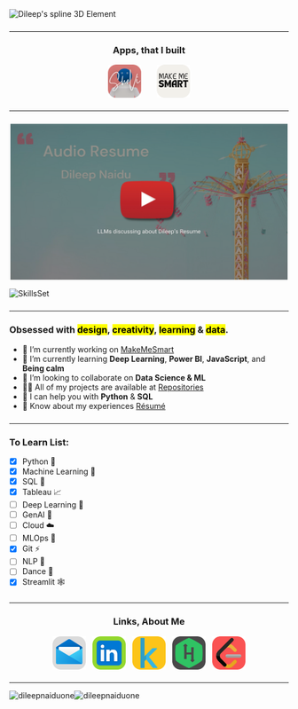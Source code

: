 <img src="https://readme-typing-svg.herokuapp.com?font=Indie+Flower&size=50&duration=3000&pause=1000&color=F23D3D&width=1000&height=100&lines=Namaste+🙏+This+is+Dileep+Sai+Naidu+Patcha." alt="Dileep's spline 3D Element"/>

###
---
<h3 align="center">Apps, that I built</h3>
<p align="center">
  <a href="https://dn-shovi.streamlit.app/" target="_blank" ><img align="center" src="https://github.com/dileepNaiduOne/ShoVi-summarize_the_video/blob/main/logo.png" alt="Shovi" height="60" width="60" /></a>&nbsp;&nbsp;&nbsp;&nbsp;&nbsp;&nbsp;
  <a href="https://make-me-smart.vercel.app/" target="_blank"><img align="center" src="https://github.com/dileepNaiduOne/MakeMeSmart/blob/main/logo.png" alt="MakeMeSmart" height="60" width="60" /></a>
</p>

###
---
<h3 align="center">
<a href="https://youtu.be/z5eFdFSEmxA?si=fYgi6Vepvi8jX0uF" target="_blank" ><img align="center" src="https://github.com/dileepNaiduOne/icons/blob/main/Screenshot%202024-11-12%20172034.png" alt="Thumbnail" height="281" width="500" /></a>
</h3>

![SkillsSet](https://github.com/user-attachments/assets/2110b58c-8ef7-450d-bc3b-0a13b245c42f)

###
---

### Obsessed with <mark>design</mark>, <mark>creativity</mark>, <mark>learning</mark> & <mark>data</mark>.

<ul>
  <li>🔭 I’m currently working on <a href="https://github.com/dileepNaiduOne/MakeMeSmart"> MakeMeSmart </a></li>
  <li>🌱 I’m currently learning <strong>Deep Learning</strong>, <strong>Power BI</strong>,  <strong>JavaScript</strong>, and <strong>Being calm</strong></li>
  <li>👯 I’m looking to collaborate on <strong>Data Science & ML</strong></li>
  <li>👨‍💻 All of my projects are available at <a href="https://github.com/dileepNaiduOne?tab=repositories"> Repositories </a></li>
  <li>💬 I can help you with <strong>Python</strong> & <strong>SQL</strong></li>
  <li>📄 Know about my experiences <a href="https://drive.google.com/file/d/1ho5zgRe-ApYnaegkzqwJWxD4XeTUqnCv/view?usp=drive_link"> Résumé </a></li>
</ul>

###
---

<!-- Emojies shortcut codes : https://gist.github.com/rxaviers/7360908 -->


<h3 align="left">To Learn List:</h3>

- [x] Python :snake:
- [x] Machine Learning :bicyclist:
- [x] SQL :scroll:
- [x] Tableau :chart_with_upwards_trend:
- [ ] Deep Learning :horse_racing:
- [ ] GenAI :moyai:
- [ ] Cloud ☁️
- [ ] MLOps 🤖
- [x] Git ⚡
- [ ] NLP 🗽
- [ ] Dance 🕺
- [x] Streamlit 🕸️

###
---

<h3 align="center">Links, About Me</h3>
<p align="center">
  <a href="mailto:dile2107@gmail.com?subject=Dileep%20Naidu%2C%20I%20saw%20your%20profile%20on%20Github..." target="blank"><img align="center" src="https://github.com/dileepNaiduOne/icons/blob/main/maile.png" alt="dileepnaidu" height="60" width="60" /></a>&nbsp&nbsp;
  <a href="https://linkedin.com/in/dileepnaidu" target="blank"><img align="center" src="https://github.com/dileepNaiduOne/icons/blob/main/linkedin.png" alt="linkedin" height="60" width="60" /></a>&nbsp&nbsp;
  <a href="https://kaggle.com/dileeppatchaone" target="blank"><img align="center" src="https://github.com/dileepNaiduOne/icons/blob/main/kaagle.png" alt="kaggle" height="60" width="60" /></a>&nbsp&nbsp;
  <a href="https://www.hackerrank.com/dileepnaidu" target="blank"><img align="center" src="https://github.com/dileepNaiduOne/icons/blob/main/hr.png" alt="hackerrank" height="60" width="60" /></a>&nbsp&nbsp;
  <a href="https://www.leetcode.com/dileepnaiduone" target="blank"><img align="center" src="https://github.com/dileepNaiduOne/icons/blob/main/leetcode.png" alt="leetcode" height="60" width="60" /></a>
</p>


###
---




<p><img align="left" src="https://github-readme-stats.vercel.app/api/top-langs?username=dileepnaiduone&show_icons=true&theme=gruvbox&title_color=45099f&text_color=313030&bg_color=f2f2f2&hide_border=false&locale=en&layout=compact" alt="dileepnaiduone" /></p>

<p><img align="left" src="https://github-readme-streak-stats.herokuapp.com/?user=dileepnaiduone&" alt="dileepnaiduone" /></p>
